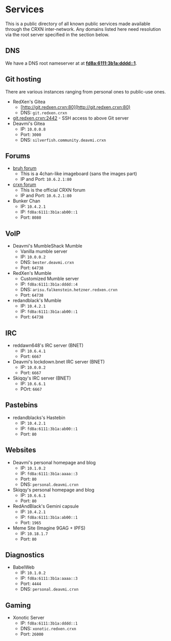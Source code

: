 Services
========

This is a public directory of all known public services made available through the CRXN inter-network. Any domains listed here need resolution via the root server specified in the section below.

## DNS

We have a DNS root nameserver at at **[fd8a:6111:3b1a:dddd::1]()**.

## Git hosting

There are various instances ranging from personal ones to public-use ones.

* RedXen's Gitea
	- [http://git.redxen.crxn:80](http://git.redxen.crxn:80)
	- DNS: `git.redxen.crxn`
* [git.redxen.crxn:2442]() - SSH access to above Git server
* Deavmi's Gitea
	- IP: `10.0.0.8`
	- Port: `3000`
	- DNS: `silverfish.community.deavmi.crxn`

## Forums

* [bruh forum](http://10.18.1.1/bruh)
	- This is a 4chan-like imageboard (sans the images part)
	- IP and Port: `10.6.2.1:80`
* [crxn forum](http://10.18.1.1/crxn)
	- This is the official CRXN forum
	- IP and Port: `10.6.2.1:80`
* Bunker Chan
	- IP: `10.4.2.1`
	- IP: `fd8a:6111:3b1a:ab00::1`
	- Port: `8080`
	
## VoIP

* Deavmi's MumbleShack Mumble
	- Vanilla mumble server
	- IP: `10.0.0.2`
	- DNS: `bester.deavmi.crxn`
	- Port: `64738`
* RedXen's Mumble
	- Customized Mumble server
	- IP: `fd8a:6111:3b1a:dddd::4`
	- DNS: `arisu.falkenstein.hetzner.redxen.crxn`
	- Port: `64738`
* redandblack's Mumble
	- IP: `10.4.2.1`
	- IP: `fd8a:6111:3b1a:ab00::1`
	- Port: `64738`

## IRC

* reddawn648's IRC server (BNET)
	- IP: `10.6.4.1`
	- Port: `6667`
* Deavmi's lockdown.bnet IRC server (BNET)
	- IP: `10.0.0.2`
	- Port: `6667`
* Skiqqy's IRC server (BNET)
	- IP: `10.6.6.1`
	- POrt: `6667`

## Pastebins

* redandblacks's Hastebin
 	- IP: `10.4.2.1`
 	- IP: `fd8a:6111:3b1a:ab00::1`
 	- Port: `80`

## Websites

* Deavmi's personal homepage and blog
	- IP: `10.1.0.2`
	- IP: `fd8a:6111:3b1a:aaaa::3`
	- Port: `80`
	- DNS: `personal.deavmi.crxn`
* Skiqqy's personal homepage and blog
	- IP: `10.6.6.1`
	- Port: `80`
* RedAndBlack's Gemini capsule
	- IP: `10.4.2.1`
	- IP: `fd8a:6111:3b1a:ab00::1`
	- Port: `1965`
* Meme Site (Imagine 9GAG + IPFS)
 	- IP: `10.18.1.7`
 	- Port: `80`

## Diagnostics

* BabelWeb
	- IP: `10.1.0.2`
	- IP: `fd8a:6111:3b1a:aaaa::3`
	- Port: `4444`
	- DNS: `personal.deavmi.crxn`

## Gaming

* Xonotic Server
	- IP: `fd8a:6111:3b1a:dddd::1`
	- DNS: `xonotic.redxen.crxn`
	- Port: `26000`

